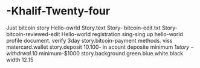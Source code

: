 # -Khalif-Twenty-four
 Just bitcoin story
 Hello-owrld
 Story.text 
Story- bitcoin-edit.txt
Story-bitcoin-reviewed-edit
Hello-world
registration.sing-sing up
hello-world profile document. verify 3day
story.bitcoin-payment methods. viss matercard.wallet
story.deposit $10.$100- in acount deposite minimum $1
 story-withdrwal.$10 minimum-$1000 
 story.background.green.blue.white.black
 width 12.15
 

